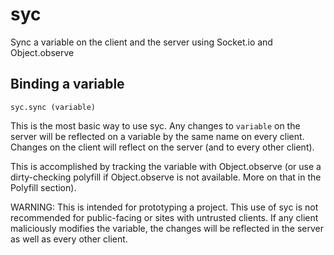 syc
===

Sync a variable on the client and the server using Socket.io and Object.observe


## Binding a variable

`syc.sync (variable)`

This is the most basic way to use syc. Any changes to `variable` on the server will be reflected on a variable by the same name on every client. Changes on the client will reflect on the server (and to every other client).

This is accomplished by tracking the variable with Object.observe (or use a dirty-checking polyfill if Object.observe is not available. More on that in the Polyfill section).

WARNING: This is intended for prototyping a project. This use of syc is not recommended for public-facing or sites with untrusted clients. If any client maliciously modifies the variable, the changes will be reflected in the server as well as every other client.
